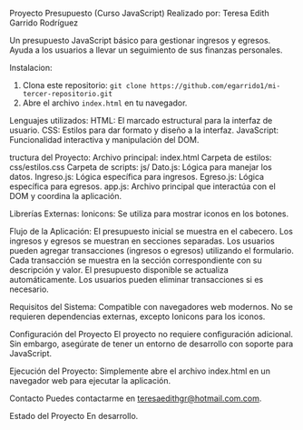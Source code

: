 Proyecto Presupuesto (Curso JavaScript)
Realizado por: Teresa Edith Garrido Rodríguez

Un presupuesto JavaScript básico para gestionar ingresos y egresos. Ayuda a los usuarios a llevar un seguimiento de sus finanzas personales.

Instalacion:
1. Clona este repositorio: `git clone https://github.com/egarrido1/mi-tercer-repositorio.git`
2. Abre el archivo `index.html` en tu navegador.

Lenguajes utilizados:
HTML: El marcado estructural para la interfaz de usuario.
CSS: Estilos para dar formato y diseño a la interfaz.
JavaScript: Funcionalidad interactiva y manipulación del DOM.

tructura del Proyecto:
Archivo principal: index.html
Carpeta de estilos: css/estilos.css
Carpeta de scripts: js/
Dato.js: Lógica para manejar los datos.
Ingreso.js: Lógica específica para ingresos.
Egreso.js: Lógica específica para egresos.
app.js: Archivo principal que interactúa con el DOM y coordina la aplicación.

Librerías Externas:
Ionicons: Se utiliza para mostrar iconos en los botones.

Flujo de la Aplicación:
El presupuesto inicial se muestra en el cabecero.
Los ingresos y egresos se muestran en secciones separadas.
Los usuarios pueden agregar transacciones (ingresos o egresos) utilizando el formulario.
Cada transacción se muestra en la sección correspondiente con su descripción y valor.
El presupuesto disponible se actualiza automáticamente.
Los usuarios pueden eliminar transacciones si es necesario.

Requisitos del Sistema:
Compatible con navegadores web modernos.
No se requieren dependencias externas, excepto Ionicons para los iconos.

Configuración del Proyecto
El proyecto no requiere configuración adicional. Sin embargo, asegúrate de tener un entorno de desarrollo con soporte para JavaScript.

Ejecución del Proyecto:
Simplemente abre el archivo index.html en un navegador web para ejecutar la aplicación.

Contacto
Puedes contactarme en [teresaedithgr@hotmail.com.com](teresaedithgr@hotmail.com).

Estado del Proyecto
En desarrollo.
